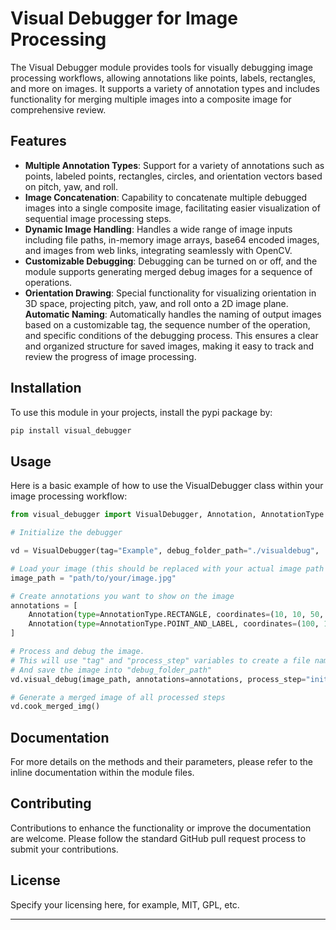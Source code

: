 
# Visual Debugger for Image Processing

The Visual Debugger module provides tools for visually debugging image processing workflows, allowing annotations like points, labels, rectangles, and more on images. It supports a variety of annotation types and includes functionality for merging multiple images into a composite image for comprehensive review.

## Features

- **Multiple Annotation Types**: Support for a variety of annotations such as points, labeled points, rectangles, circles, and orientation vectors based on pitch, yaw, and roll.
- **Image Concatenation**: Capability to concatenate multiple debugged images into a single composite image, facilitating easier visualization of sequential image processing steps.
- **Dynamic Image Handling**: Handles a wide range of image inputs including file paths, in-memory image arrays, base64 encoded images, and images from web links, integrating seamlessly with OpenCV.
- **Customizable Debugging**: Debugging can be turned on or off, and the module supports generating merged debug images for a sequence of operations.
- **Orientation Drawing**: Special functionality for visualizing orientation in 3D space, projecting pitch, yaw, and roll onto a 2D image plane.
 **Automatic Naming**: Automatically handles the naming of output images based on a customizable tag, the sequence number of the operation, and specific conditions of the debugging process. This ensures a clear and organized structure for saved images, making it easy to track and review the progress of image processing.
## Installation

To use this module in your projects, install the pypi package by:

```bash
pip install visual_debugger
```


## Usage

Here is a basic example of how to use the VisualDebugger class within your image processing workflow:

```python
from visual_debugger import VisualDebugger, Annotation, AnnotationType

# Initialize the debugger

vd = VisualDebugger(tag="Example", debug_folder_path="./visualdebug",  active=True)

# Load your image (this should be replaced with your actual image path or np.array image)
image_path = "path/to/your/image.jpg"

# Create annotations you want to show on the image
annotations = [
    Annotation(type=AnnotationType.RECTANGLE, coordinates=(10, 10, 50, 50)),
    Annotation(type=AnnotationType.POINT_AND_LABEL, coordinates=(100, 100), labels="Center Point")
]

# Process and debug the image.
# This will use "tag" and "process_step" variables to create a file name 
# And save the image into "debug_folder_path" 
vd.visual_debug(image_path, annotations=annotations, process_step="initial_check")

# Generate a merged image of all processed steps
vd.cook_merged_img()
```

## Documentation

For more details on the methods and their parameters, please refer to the inline documentation within the module files.

## Contributing

Contributions to enhance the functionality or improve the documentation are welcome. Please follow the standard GitHub pull request process to submit your contributions.

## License

Specify your licensing here, for example, MIT, GPL, etc.

---
